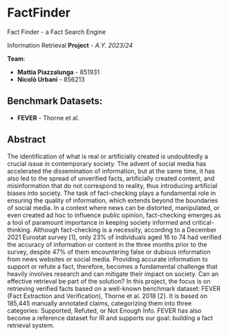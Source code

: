 # FactFinder
Fact Finder - a Fact Search Engine 

Information Retrieval **Project** - *A.Y. 2023/24*

**Team**:
*   **Mattia Piazzalunga** - 851931
*   **Nicolò Urbani** - 856213

## Benchmark Datasets:

*   **FEVER** - Thorne et al.

## Abstract
The identification of what is real or artificially created is undoubtedly a crucial
issue in contemporary society. The advent of social media has accelerated the
dissemination of information, but at the same time, it has also led to the spread
of unverified facts, artificially created content, and misinformation that do not
correspond to reality, thus introducing artificial biases into society.
The task of fact-checking plays a fundamental role in ensuring the quality of
information, which extends beyond the boundaries of social media. In a context
where news can be distorted, manipulated, or even created ad hoc to influence
public opinion, fact-checking emerges as a tool of paramount importance in
keeping society informed and critical-thinking.
Although fact-checking is a necessity, according to a December 2021 Eurostat
survey [1], only 23% of individuals aged 16 to 74 had verified the accuracy of
information or content in the three months prior to the survey, despite 47% of
them encountering false or dubious information from news websites or social
media. Providing accurate information to support or refute a fact, therefore,
becomes a fundamental challenge that heavily involves research and can mitigate
their impact on society. Can an effective retrieval be part of the solution?
In this project, the focus is on retrieving verified facts based on a well-known
benchmark dataset: FEVER (Fact Extraction and Verification), Thorne et al.
2018 [2]. It is based on 185,445 manually annotated claims, categorizing them
into three categories: Supported, Refuted, or Not Enough Info. FEVER has
also become a reference dataset for IR and supports our goal: building a fact
retrieval system.







